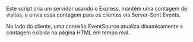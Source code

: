 Este script cria um servidor usando o Express, mantém uma contagem de visitas, e envia essa contagem para os clientes via Server-Sent Events. 

No lado do cliente, uma conexão EventSource atualiza dinamicamente a contagem exibida na página HTML em tempo real.
